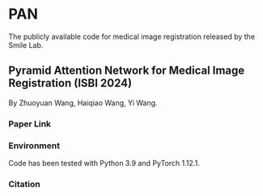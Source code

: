# PAN
The publicly available code for medical image registration released by the Smile Lab.

## Pyramid Attention Network for Medical Image Registration (ISBI 2024)

By Zhuoyuan Wang, Haiqiao Wang, Yi Wang.

### Paper Link
[ISBI]: [https://github.com/JuliusWang-7/PAN/edit/main/README.md]

### Environment
Code has been tested with Python 3.9 and PyTorch 1.12.1.

### Citation
